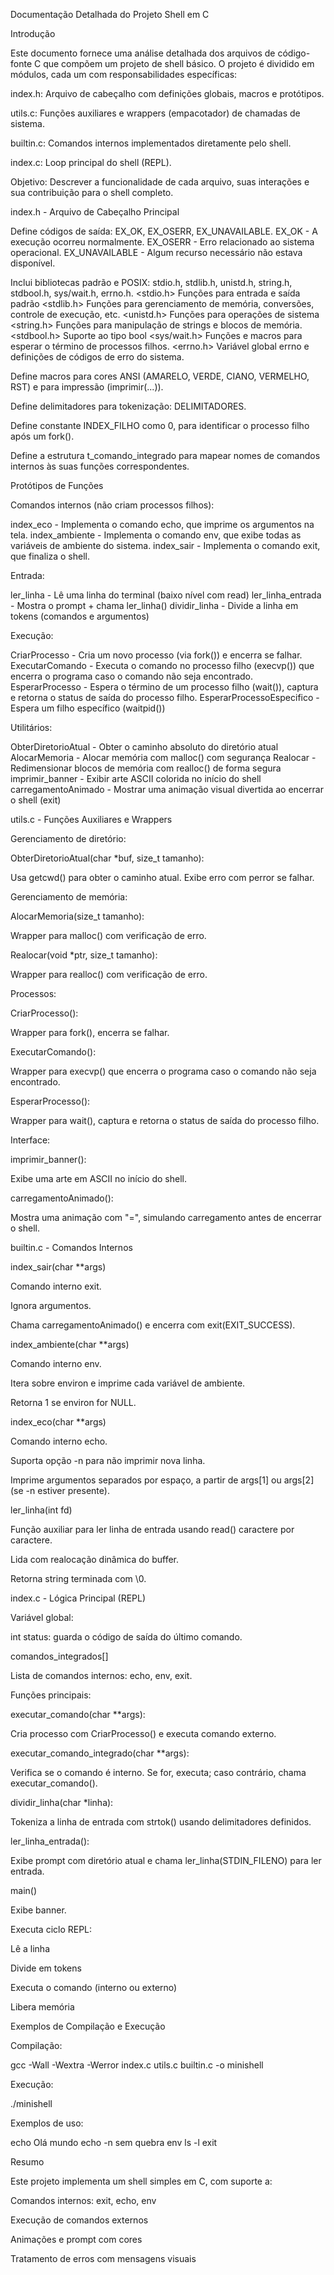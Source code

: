 Documentação Detalhada do Projeto Shell em C

Introdução

Este documento fornece uma análise detalhada dos arquivos de código-fonte C que compõem um projeto de shell básico. O projeto é dividido em módulos, cada um com responsabilidades específicas:

index.h: Arquivo de cabeçalho com definições globais, macros e protótipos.

utils.c: Funções auxiliares e wrappers (empacotador) de chamadas de sistema.

builtin.c: Comandos internos implementados diretamente pelo shell.

index.c: Loop principal do shell (REPL).

Objetivo: Descrever a funcionalidade de cada arquivo, suas interações e sua contribuição para o shell completo.

index.h - Arquivo de Cabeçalho Principal

Define códigos de saída: EX_OK, EX_OSERR, EX_UNAVAILABLE.
    EX_OK - A execução ocorreu normalmente.
    EX_OSERR - Erro relacionado ao sistema operacional.
    EX_UNAVAILABLE - Algum recurso necessário não estava disponível.

Inclui bibliotecas padrão e POSIX: stdio.h, stdlib.h, unistd.h, string.h, stdbool.h, sys/wait.h, errno.h.
    <stdio.h> Funções para entrada e saída padrão
    <stdlib.h> Funções para gerenciamento de memória, conversões, controle de execução, etc.
    <unistd.h> Funções para operações de sistema
    <string.h> Funções para manipulação de strings e blocos de memória.
    <stdbool.h> Suporte ao tipo bool
    <sys/wait.h> Funções e macros para esperar o término de processos filhos.
    <errno.h> Variável global errno e definições de códigos de erro do sistema.

Define macros para cores ANSI (AMARELO, VERDE, CIANO, VERMELHO, RST) e para impressão (imprimir(...)).

Define delimitadores para tokenização: DELIMITADORES.

Define constante INDEX_FILHO como 0, para identificar o processo filho após um fork().

Define a estrutura t_comando_integrado para mapear nomes de comandos internos às suas funções correspondentes.

Protótipos de Funções

Comandos internos (não criam processos filhos):

index_eco - Implementa o comando echo, que imprime os argumentos na tela.
index_ambiente - Implementa o comando env, que exibe todas as variáveis de ambiente do sistema.
index_sair - Implementa o comando exit, que finaliza o shell.

Entrada:

ler_linha - Lê uma linha do terminal (baixo nível com read)
ler_linha_entrada - Mostra o prompt + chama ler_linha()
dividir_linha - Divide a linha em tokens (comandos e argumentos)

Execução:

CriarProcesso - Cria um novo processo (via fork()) e encerra se falhar.
ExecutarComando - Executa o comando no processo filho (execvp()) que encerra o programa caso o comando não seja encontrado.
EsperarProcesso - Espera o término de um processo filho (wait()), captura e retorna o status de saída do processo filho.
EsperarProcessoEspecifico - Espera um filho específico (waitpid())

Utilitários:

ObterDiretorioAtual - Obter o caminho absoluto do diretório atual
AlocarMemoria - Alocar memória com malloc() com segurança
Realocar - Redimensionar blocos de memória com realloc() de forma segura
imprimir_banner - Exibir arte ASCII colorida no início do shell
carregamentoAnimado - Mostrar uma animação visual divertida ao encerrar o shell (exit)

utils.c - Funções Auxiliares e Wrappers

Gerenciamento de diretório:

ObterDiretorioAtual(char *buf, size_t tamanho):

Usa getcwd() para obter o caminho atual. Exibe erro com perror se falhar.

Gerenciamento de memória:

AlocarMemoria(size_t tamanho):

Wrapper para malloc() com verificação de erro.

Realocar(void *ptr, size_t tamanho):

Wrapper para realloc() com verificação de erro.

Processos:

CriarProcesso():

Wrapper para fork(), encerra se falhar.

ExecutarComando():

Wrapper para execvp() que encerra o programa caso o comando não seja encontrado.

EsperarProcesso():

Wrapper para wait(), captura e retorna o status de saída do processo filho.

Interface:

imprimir_banner():

Exibe uma arte em ASCII no início do shell.

carregamentoAnimado():

Mostra uma animação com "=", simulando carregamento antes de encerrar o shell.

builtin.c - Comandos Internos

index_sair(char **args)

Comando interno exit.

Ignora argumentos.

Chama carregamentoAnimado() e encerra com exit(EXIT_SUCCESS).

index_ambiente(char **args)

Comando interno env.

Itera sobre environ e imprime cada variável de ambiente.

Retorna 1 se environ for NULL.

index_eco(char **args)

Comando interno echo.

Suporta opção -n para não imprimir nova linha.

Imprime argumentos separados por espaço, a partir de args[1] ou args[2] (se -n estiver presente).

ler_linha(int fd)

Função auxiliar para ler linha de entrada usando read() caractere por caractere.

Lida com realocação dinâmica do buffer.

Retorna string terminada com \0.

index.c - Lógica Principal (REPL)

Variável global:

int status: guarda o código de saída do último comando.

comandos_integrados[]

Lista de comandos internos: echo, env, exit.

Funções principais:

executar_comando(char **args):

Cria processo com CriarProcesso() e executa comando externo.

executar_comando_integrado(char **args):

Verifica se o comando é interno. Se for, executa; caso contrário, chama executar_comando().

dividir_linha(char *linha):

Tokeniza a linha de entrada com strtok() usando delimitadores definidos.

ler_linha_entrada():

Exibe prompt com diretório atual e chama ler_linha(STDIN_FILENO) para ler entrada.

main()

Exibe banner.

Executa ciclo REPL:

Lê a linha

Divide em tokens

Executa o comando (interno ou externo)

Libera memória

Exemplos de Compilação e Execução

Compilação:

gcc -Wall -Wextra -Werror index.c utils.c builtin.c -o minishell

Execução:

./minishell

Exemplos de uso:

echo Olá mundo
echo -n sem quebra
env
ls -l
exit

Resumo

Este projeto implementa um shell simples em C, com suporte a:

Comandos internos: exit, echo, env

Execução de comandos externos

Animações e prompt com cores

Tratamento de erros com mensagens visuais
